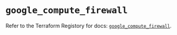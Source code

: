 # `google_compute_firewall`

Refer to the Terraform Registory for docs: [`google_compute_firewall`](https://registry.terraform.io/providers/hashicorp/google/5.9.0/docs/resources/compute_firewall).
